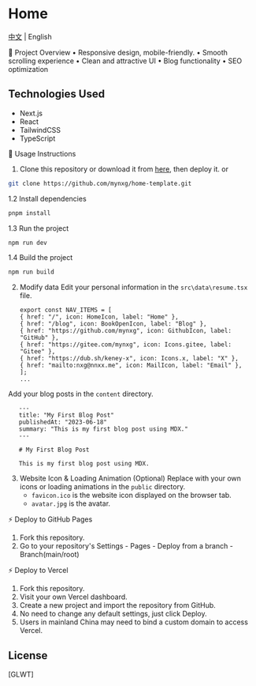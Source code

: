 # Home

[中文](./README_ZH.md) | English

🚧 Project Overview
• Responsive design, mobile-friendly.
• Smooth scrolling experience
• Clean and attractive UI
• Blog functionality
• SEO optimization

## Technologies Used
- Next.js
- React
- TailwindCSS
- TypeScript

🚀 Usage Instructions
1. Clone this repository or download it from [here](https://github.com/mynxg/home-template/archive/refs/heads/main.zip), then deploy it.
or
```bash
git clone https://github.com/mynxg/home-template.git
```

1.2 Install dependencies
```bash
pnpm install
```
1.3 Run the project
```bash
npm run dev
```
1.4 Build the project
```bash
npm run build
```

2. Modify data
   Edit your personal information in the `src\data\resume.tsx` file.

   ```javascript:resume.tsx
   export const NAV_ITEMS = [
   { href: "/", icon: HomeIcon, label: "Home" },
   { href: "/blog", icon: BookOpenIcon, label: "Blog" },
   { href: "https://github.com/mynxg", icon: GithubIcon, label: "GitHub" },
   { href: "https://gitee.com/mynxg", icon: Icons.gitee, label: "Gitee" },
   { href: "https://dub.sh/keney-x", icon: Icons.x, label: "X" },
   { href: "mailto:nxg@nnxx.me", icon: MailIcon, label: "Email" },
   ];
   ...
   ```

Add your blog posts in the `content` directory.

```markdown:content\first.mdx
   ---
   title: "My First Blog Post"
   publishedAt: "2023-06-18"
   summary: "This is my first blog post using MDX."
   ---

   # My First Blog Post

   This is my first blog post using MDX.

```


3. Website Icon & Loading Animation (Optional)
   Replace with your own icons or loading animations in the `public` directory.
   - `favicon.ico` is the website icon displayed on the browser tab.
   - `avatar.jpg` is the avatar.


⚡ Deploy to GitHub Pages
1. Fork this repository.
2. Go to your repository's Settings - Pages - Deploy from a branch - Branch(main/root)

⚡ Deploy to Vercel
1. Fork this repository.
2. Visit your own Vercel dashboard.
3. Create a new project and import the repository from GitHub.
4. No need to change any default settings, just click Deploy.
5. Users in mainland China may need to bind a custom domain to access Vercel.


## License
[GLWT]
